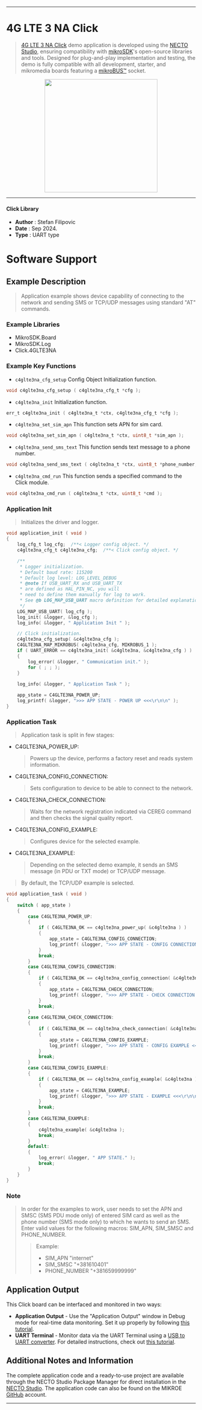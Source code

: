 
---
# 4G LTE 3 NA Click

> [4G LTE 3 NA Click](https://www.mikroe.com/?pid_product=MIKROE-6396) demo application is developed using
the [NECTO Studio](https://www.mikroe.com/necto), ensuring compatibility with [mikroSDK](https://www.mikroe.com/mikrosdk)'s
open-source libraries and tools. Designed for plug-and-play implementation and testing, the demo is fully compatible with
all development, starter, and mikromedia boards featuring a [mikroBUS&trade;](https://www.mikroe.com/mikrobus) socket.

<p align="center">
  <img src="https://www.mikroe.com/?pid_product=MIKROE-6396&image=1" height=300px>
</p>

---

#### Click Library

- **Author**        : Stefan Filipovic
- **Date**          : Sep 2024.
- **Type**          : UART type

# Software Support

## Example Description

> Application example shows device capability of connecting to the network and sending SMS or TCP/UDP messages using standard "AT" commands.

### Example Libraries

- MikroSDK.Board
- MikroSDK.Log
- Click.4GLTE3NA

### Example Key Functions

- `c4glte3na_cfg_setup` Config Object Initialization function.
```c
void c4glte3na_cfg_setup ( c4glte3na_cfg_t *cfg );
```

- `c4glte3na_init` Initialization function.
```c
err_t c4glte3na_init ( c4glte3na_t *ctx, c4glte3na_cfg_t *cfg );
```

- `c4glte3na_set_sim_apn` This function sets APN for sim card.
```c
void c4glte3na_set_sim_apn ( c4glte3na_t *ctx, uint8_t *sim_apn );
```

- `c4glte3na_send_sms_text` This function sends text message to a phone number.
```c
void c4glte3na_send_sms_text ( c4glte3na_t *ctx, uint8_t *phone_number, uint8_t *sms_text );
```

- `c4glte3na_cmd_run` This function sends a specified command to the Click module.
```c
void c4glte3na_cmd_run ( c4glte3na_t *ctx, uint8_t *cmd );
```

### Application Init

> Initializes the driver and logger.

```c
void application_init ( void )
{
    log_cfg_t log_cfg;  /**< Logger config object. */
    c4glte3na_cfg_t c4glte3na_cfg;  /**< Click config object. */

    /** 
     * Logger initialization.
     * Default baud rate: 115200
     * Default log level: LOG_LEVEL_DEBUG
     * @note If USB_UART_RX and USB_UART_TX 
     * are defined as HAL_PIN_NC, you will 
     * need to define them manually for log to work. 
     * See @b LOG_MAP_USB_UART macro definition for detailed explanation.
     */
    LOG_MAP_USB_UART( log_cfg );
    log_init( &logger, &log_cfg );
    log_info( &logger, " Application Init " );

    // Click initialization.
    c4glte3na_cfg_setup( &c4glte3na_cfg );
    C4GLTE3NA_MAP_MIKROBUS( c4glte3na_cfg, MIKROBUS_1 );
    if ( UART_ERROR == c4glte3na_init( &c4glte3na, &c4glte3na_cfg ) ) 
    {
        log_error( &logger, " Communication init." );
        for ( ; ; );
    }
    
    log_info( &logger, " Application Task " );

    app_state = C4GLTE3NA_POWER_UP;
    log_printf( &logger, ">>> APP STATE - POWER UP <<<\r\n\n" );
}
```

### Application Task

> Application task is split in few stages:
 - C4GLTE3NA_POWER_UP:
   > Powers up the device, performs a factory reset and reads system information.
 - C4GLTE3NA_CONFIG_CONNECTION:
   > Sets configuration to device to be able to connect to the network.
 - C4GLTE3NA_CHECK_CONNECTION:
   > Waits for the network registration indicated via CEREG command and then checks the signal quality report.
 - C4GLTE3NA_CONFIG_EXAMPLE:
   > Configures device for the selected example.
 - C4GLTE3NA_EXAMPLE:
   > Depending on the selected demo example, it sends an SMS message (in PDU or TXT mode) or TCP/UDP message.
> By default, the TCP/UDP example is selected.

```c
void application_task ( void )
{
    switch ( app_state )
    {
        case C4GLTE3NA_POWER_UP:
        {
            if ( C4GLTE3NA_OK == c4glte3na_power_up( &c4glte3na ) )
            {
                app_state = C4GLTE3NA_CONFIG_CONNECTION;
                log_printf( &logger, ">>> APP STATE - CONFIG CONNECTION <<<\r\n\n" );
            }
            break;
        }
        case C4GLTE3NA_CONFIG_CONNECTION:
        {
            if ( C4GLTE3NA_OK == c4glte3na_config_connection( &c4glte3na ) )
            {
                app_state = C4GLTE3NA_CHECK_CONNECTION;
                log_printf( &logger, ">>> APP STATE - CHECK CONNECTION <<<\r\n\n" );
            }
            break;
        }
        case C4GLTE3NA_CHECK_CONNECTION:
        {
            if ( C4GLTE3NA_OK == c4glte3na_check_connection( &c4glte3na ) )
            {
                app_state = C4GLTE3NA_CONFIG_EXAMPLE;
                log_printf( &logger, ">>> APP STATE - CONFIG EXAMPLE <<<\r\n\n" );
            }
            break;
        }
        case C4GLTE3NA_CONFIG_EXAMPLE:
        {
            if ( C4GLTE3NA_OK == c4glte3na_config_example( &c4glte3na ) )
            {
                app_state = C4GLTE3NA_EXAMPLE;
                log_printf( &logger, ">>> APP STATE - EXAMPLE <<<\r\n\n" );
            }
            break;
        }
        case C4GLTE3NA_EXAMPLE:
        {
            c4glte3na_example( &c4glte3na );
            break;
        }
        default:
        {
            log_error( &logger, " APP STATE." );
            break;
        }
    }
}
```

### Note

> In order for the examples to work, user needs to set the APN and SMSC (SMS PDU mode only)
> of entered SIM card as well as the phone number (SMS mode only) to which he wants to send an SMS.
> Enter valid values for the following macros: SIM_APN, SIM_SMSC and PHONE_NUMBER.
> > Example: 
> > - SIM_APN "internet"
> > - SIM_SMSC "+381610401"
> > - PHONE_NUMBER "+381659999999"

## Application Output

This Click board can be interfaced and monitored in two ways:
- **Application Output** - Use the "Application Output" window in Debug mode for real-time data monitoring.
Set it up properly by following [this tutorial](https://www.youtube.com/watch?v=ta5yyk1Woy4).
- **UART Terminal** - Monitor data via the UART Terminal using
a [USB to UART converter](https://www.mikroe.com/click/interface/usb?interface*=uart,uart). For detailed instructions,
check out [this tutorial](https://help.mikroe.com/necto/v2/Getting%20Started/Tools/UARTTerminalTool).

## Additional Notes and Information

The complete application code and a ready-to-use project are available through the NECTO Studio Package Manager for 
direct installation in the [NECTO Studio](https://www.mikroe.com/necto). The application code can also be found on
the MIKROE [GitHub](https://github.com/MikroElektronika/mikrosdk_click_v2) account.

---
